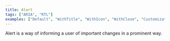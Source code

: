 ```yaml
---
title: Alert
tags: ["ARIA", "RTL"]
examples: ["Default", "WithTitle", "WithIcon", "WithClose", "Customization"]
---
```


Alert is a way of informing a user of important changes in a prominent way.
